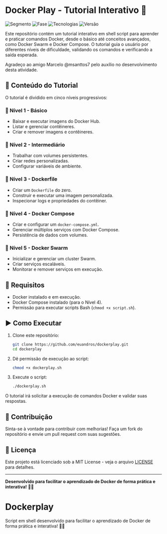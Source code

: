 # Docker Play - Tutorial Interativo 🚀

![Segmento](https://img.shields.io/badge/Segmento_:-Infraestrutura-blue?style=flat-square) 
![Fase](https://img.shields.io/badge/Fase_:-Estável-green?style=flat-square) 
![Tecnologias](https://img.shields.io/badge/Tecnologias_:-Linux,_Shell_Script,_Docker-yellow?style=flat-square) 
![Versão](https://img.shields.io/badge/versão_:-3.0-darkyellow?style=flat-square)

Este repositório contém um tutorial interativo em shell script para aprender e praticar comandos Docker, desde o básico até conceitos avançados, como Docker Swarm e Docker Compose. O tutorial guia o usuário por diferentes níveis de dificuldade, validando os comandos e verificando a saída esperada.

Agradeço ao amigo Marcelo @msanttos7 pelo auxílio no desenvolvimento desta atividade.

## 📌 Conteúdo do Tutorial

O tutorial é dividido em cinco níveis progressivos:

### 🔹 Nível 1 - Básico
- Baixar e executar imagens do Docker Hub.
- Listar e gerenciar contêineres.
- Criar e remover imagens e contêineres.

### 🔹 Nível 2 - Intermediário
- Trabalhar com volumes persistentes.
- Criar redes personalizadas.
- Configurar variáveis de ambiente.

### 🔹 Nível 3 - Dockerfile
- Criar um `Dockerfile` do zero.
- Construir e executar uma imagem personalizada.
- Inspecionar logs e propriedades do contêiner.

### 🔹 Nível 4 - Docker Compose
- Criar e configurar um `docker-compose.yml`.
- Gerenciar múltiplos serviços com Docker Compose.
- Persistência de dados com volumes.

### 🔹 Nível 5 - Docker Swarm
- Inicializar e gerenciar um cluster Swarm.
- Criar serviços escaláveis.
- Monitorar e remover serviços em execução.

## 🔧 Requisitos
- Docker instalado e em execução.
- Docker Compose instalado (para o Nível 4).
- Permissão para executar scripts Bash (`chmod +x script.sh`).

## ▶️ Como Executar
1. Clone este repositório:
   ```sh
   git clone https://github.com/euandros/dockerplay.git
   cd dockerplay
   ```
2. Dê permissão de execução ao script:
   ```sh
   chmod +x dockerplay.sh
   ```
3. Execute o script:
   ```sh
   ./dockerplay.sh
   ```

O tutorial irá solicitar a execução de comandos Docker e validar suas respostas.

## 🤝 Contribuição
Sinta-se à vontade para contribuir com melhorias! Faça um fork do repositório e envie um pull request com suas sugestões.

## 📜 Licença
Este projeto está licenciado sob a MIT License - veja o arquivo [LICENSE](LICENSE) para detalhes.

---

**Desenvolvido para facilitar o aprendizado de Docker de forma prática e interativa!** 🚢💡

# Dockerplay
Script em shell desenvolvido para facilitar o aprendizado de Docker de forma prática e interativa! 🚢💡
